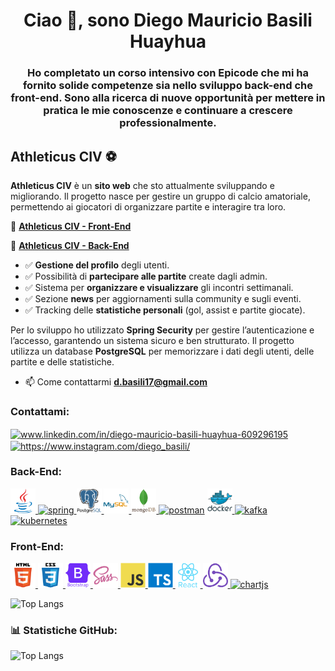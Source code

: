 <h1 align="center">Ciao 👋, sono Diego Mauricio Basili Huayhua</h1>
<h3 align="center">Ho completato un corso intensivo con <strong>Epicode</strong> che mi ha fornito solide competenze sia nello sviluppo <strong>back-end</strong> che <strong>front-end</strong>. Sono alla ricerca di nuove opportunità per mettere in pratica le mie conoscenze e continuare a crescere professionalmente.</h3>

<h2>Athleticus CIV ⚽</h2>
<p>
    <strong>Athleticus CIV</strong> è un <strong>sito web</strong> che sto attualmente sviluppando e migliorando. 
    Il progetto nasce per gestire un gruppo di calcio amatoriale, permettendo ai giocatori di organizzare partite e interagire tra loro.
</p>
<p>
    🔗 <a href="https://github.com/DiegoBas17/athleticusciv-front" target="_blank"><strong>Athleticus CIV - Front-End</strong></a>
</p>
<p>
    🔗 <a href="https://github.com/DiegoBas17/AtlheticusCIV" target="_blank"><strong>Athleticus CIV - Back-End</strong></a>
</p>
<ul>
    <li>✅ <strong>Gestione del profilo</strong> degli utenti.</li>
    <li>✅ Possibilità di <strong>partecipare alle partite</strong> create dagli admin.</li>
    <li>✅ Sistema per <strong>organizzare e visualizzare</strong> gli incontri settimanali.</li>
    <li>✅ Sezione <strong>news</strong> per aggiornamenti sulla community e sugli eventi.</li>
    <li>✅ Tracking delle <strong>statistiche personali</strong> (gol, assist e partite giocate).</li>
</ul>
<p>
    Per lo sviluppo ho utilizzato <strong>Spring Security</strong> per gestire l’autenticazione e l’accesso, 
    garantendo un sistema sicuro e ben strutturato. Il progetto utilizza un database <strong>PostgreSQL</strong> per memorizzare i dati 
    degli utenti, delle partite e delle statistiche.
</p>


- 📫 Come contattarmi **d.basili17@gmail.com**

<h3 align="left">Contattami:</h3>
<p align="left">
<a href="https://www.linkedin.com/in/diegobasili117" target="blank"><img align="center" src="https://raw.githubusercontent.com/rahuldkjain/github-profile-readme-generator/master/src/images/icons/Social/linked-in-alt.svg" alt="www.linkedin.com/in/diego-mauricio-basili-huayhua-609296195" height="30" width="40" /></a>
<a href="https://www.instagram.com/diego_basili/" target="blank"><img align="center" src="https://raw.githubusercontent.com/rahuldkjain/github-profile-readme-generator/master/src/images/icons/Social/instagram.svg" alt="https://www.instagram.com/diego_basili/" height="30" width="40" /></a>
</p>

<h3 align="left">Back-End:</h3>
<p align="left">
  <a href="https://www.java.com" target="_blank" rel="noreferrer"> <img src="https://raw.githubusercontent.com/devicons/devicon/master/icons/java/java-original.svg" alt="java" width="40" height="40"/> </a> 
   <a href="https://spring.io/" target="_blank" rel="noreferrer"> <img src="https://www.vectorlogo.zone/logos/springio/springio-icon.svg" alt="spring" width="40" height="40"/> </a>
  <a href="https://www.postgresql.org" target="_blank" rel="noreferrer"> <img src="https://raw.githubusercontent.com/devicons/devicon/master/icons/postgresql/postgresql-original-wordmark.svg" alt="postgresql" width="40" height="40"/> </a>
  <a href="https://www.mysql.com/" target="_blank" rel="noreferrer"> <img src="https://raw.githubusercontent.com/devicons/devicon/master/icons/mysql/mysql-original-wordmark.svg" alt="mysql" width="40" height="40"/> </a>
  <a href="https://www.mongodb.com/" target="_blank" rel="noreferrer"> <img src="https://raw.githubusercontent.com/devicons/devicon/master/icons/mongodb/mongodb-original-wordmark.svg" alt="mongodb" width="40" height="40"/> </a>
  <a href="https://postman.com" target="_blank" rel="noreferrer"> <img src="https://www.vectorlogo.zone/logos/getpostman/getpostman-icon.svg" alt="postman" width="40" height="40"/></a>
  <a href="https://www.docker.com/" target="_blank" rel="noreferrer"> <img src="https://raw.githubusercontent.com/devicons/devicon/master/icons/docker/docker-original-wordmark.svg" alt="docker" width="40" height="40"/> </a>
<a href="https://kafka.apache.org/" target="_blank" rel="noreferrer"> <img src="https://www.vectorlogo.zone/logos/apache_kafka/apache_kafka-icon.svg" alt="kafka" width="40" height="40"/> </a>
  <a href="https://kubernetes.io" target="_blank" rel="noreferrer"> <img src="https://www.vectorlogo.zone/logos/kubernetes/kubernetes-icon.svg" alt="kubernetes" width="40" height="40"/> </a>
</p>  
<h3 align="left">Front-End:</h3>
<p align="left">
  <a href="https://www.w3.org/html/" target="_blank" Italiano: rel="noreferrer"> <img src="https://raw.githubusercontent.com/devicons/devicon/master/icons/html5/html5-original-wordmark.svg" alt="html5" width="40" height="40"/> </a>
  <a href="https://www.w3schools.com/css/" target="_blank" rel="noreferrer"> <img src="https://raw.githubusercontent.com/devicons/devicon/master/icons/css3/css3-original-wordmark.svg" alt="css3" width="40" height="40"/> </a>
  <a href="https://getbootstrap.com" target="_blank" rel="noreferrer"> <img src="https://raw.githubusercontent.com/devicons/devicon/master/icons/bootstrap/bootstrap-plain-wordmark.svg" alt="bootstrap" width="40" height="40"/> </a>
  <a href="https://sass-lang.com" target="_blank" rel="noreferrer"> <img src="https://raw.githubusercontent.com/devicons/devicon/master/icons/sass/sass-original.svg" alt="sass" width="40" height="40"/> </a>
  <a href="https://developer.mozilla.org/en-US/docs/Web/JavaScript" target="_blank" rel="noreferrer"> <img Italiano: src="https://raw.githubusercontent.com/devicons/devicon/master/icons/javascript/javascript-original.svg" alt="javascript" width="40" height="40"/> </a>
 <a href="https://www.typescriptlang.org/" target="_blank" rel="noreferrer"> <img src="https://raw.githubusercontent.com/devicons/devicon/master/icons/typescript/typescript-original.svg" alt="typescript" width="40" height="40"/> </a>
  <a href="https://reactjs.org/" target="_blank" rel="noreferrer"> <img Italiano: src="https://raw.githubusercontent.com/devicons/devicon/master/icons/react/react-original-wordmark.svg" alt="reagisci" width="40" height="40"/> </a>
  <a href="https://redux.js.org" target="_blank" rel="noreferrer"> <img src="https://raw.githubusercontent.com/devicons/devicon/master/icons/redux/redux-original.svg" alt="redux" width="40" height="40"/> </a>
    <a href="https://www.chartjs.org" target="_blank" rel="noreferrer"> <img src="https://www.chartjs.org/media/logo-title.svg" alt="chartjs" width="40" height="40"/> </a>
</p>  

![Top Langs](https://github-readme-stats.vercel.app/api/top-langs/?username=DiegoBas17&layout=compact&theme=light)

<h3 align="left">📊 Statistiche GitHub:</h3>
<p align="left">
<img src="https://github-readme-stats.vercel.app/api/top-langs/?username=DiegoBas17&layout=compact&theme=tokyonight" alt="Top Langs">
</p>
